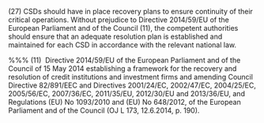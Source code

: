 (27) CSDs should have in place recovery plans to ensure continuity of their critical operations. Without prejudice to Directive 2014/59/EU of the European Parliament and of the Council (11), the competent authorities should ensure that an adequate resolution plan is established and maintained for each CSD in accordance with the relevant national law.

%%% (11)  Directive 2014/59/EU of the European Parliament and of the Council of 15 May 2014 establishing a framework for the recovery and resolution of credit institutions and investment firms and amending Council Directive 82/891/EEC and Directives 2001/24/EC, 2002/47/EC, 2004/25/EC, 2005/56/EC, 2007/36/EC, 2011/35/EU, 2012/30/EU and 2013/36/EU, and Regulations (EU) No 1093/2010 and (EU) No 648/2012, of the European Parliament and of the Council (OJ L 173, 12.6.2014, p. 190).